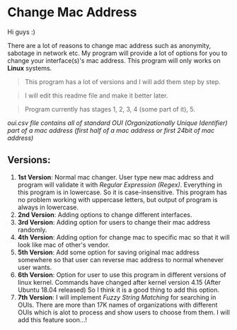 # Change Mac Address

Hi guys :)

 There are a lot of reasons to change mac address such as anonymity, sabotage in network etc.
 My program will provide a lot of options for you to change your interface(s)'s mac address.
 This program will only works on **Linux** systems.
 
> This program has a lot of versions and I will add them step by step.

> I will edit this readme file and make it better later.

> Program currently has stages 1, 2, 3, 4 (some part of it), 5.

*oui.csv file contains all of standard OUI (Organizationally Unique Identifier) part of a mac address (first half of a mac address or first 24bit of mac address)*

## Versions:
1) **1st Version**:
	Normal mac changer. User type new mac address and program will validate it with *Regular Expression (Regex)*.
	Everything in this program is in lowercase. So it is case-insensitive.
	This program has no problem working with uppercase letters, but output of program is always in lowercase.
2) **2nd Version**:
	Adding options to change different interfaces.
3) **3rd Version**:
	Adding option for users to change their mac address randomly. 
4) **4th Version**:
	Adding option for change mac to specific mac so that it will look like mac of other's vendor.
5) **5th Version**:
	Add some option for saving original mac address somewhere so that user can reverse mac address to normal whenever user wants. 
6) **6th Version**:
	Option for user to use this program in different versions of linux kernel.
	Commands have changed after kernel version 4.15 (After Ubuntu 18.04 released)
	So I think it is a good thing to add this option.
7) **7th Version**:
	I will implement *Fuzzy String Matching* for searching in OUIs. There are more than 17K names of organizations with different OUIs which is alot to process and show users to choose from them. I will add this feature soon...!
